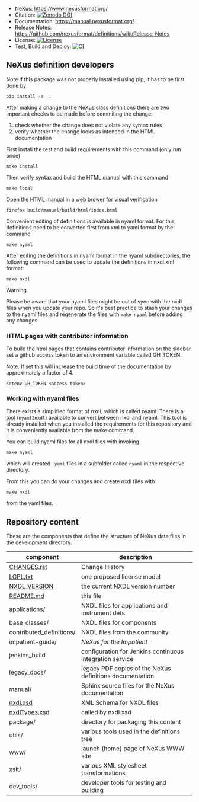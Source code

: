 * NeXus: https://www.nexusformat.org/
* Citation: [![Zenodo DOI](https://zenodo.org/badge/DOI/10.5281/zenodo.1472392.svg)](https://doi.org/10.5281/zenodo.1472392)
* Documentation: https://manual.nexusformat.org/
* Release Notes: https://github.com/nexusformat/definitions/wiki/Release-Notes
* License: [![License](https://img.shields.io/badge/License-LGPL_v3-blue.svg)](https://www.gnu.org/licenses/lgpl-3.0)
* Test, Build and Deploy: [![CI](https://github.com/nexusformat/definitions/actions/workflows/ci.yaml/badge.svg)](https://github.com/nexusformat/definitions/actions/workflows/ci.yaml)

## NeXus definition developers

Note if this package was not properly installed using pip, it has to be first done by  

    pip install -e  .

After making a change to the NeXus class definitions there are two important checks
to be made before commiting the change:

 1. check whether the change does not violate any syntax rules
 2. verify whether the change looks as intended in the HTML documentation

First install the test and build requirements with this command (only run once)

    make install

Then verify syntax and build the HTML manual with this command

    make local

Open the HTML manual in a web brower for visual verification

    firefox build/manual/build/html/index.html

Convenient editing of definitions is available in nyaml format. For this, definitions need to be converted first from xml to yaml format by the command

    make nyaml

After editing the definitions in nyaml format in the nyaml subdirectories, the following command can be used to update the definitions in nxdl.xml format:

    make nxdl

> [!WARNING]  
> Please be aware that your nyaml files might be out of sync with the nxdl files when you update your repo. So it's best practice to stash your changes to the nyaml files and regenerate the files with `make nyaml` before adding any changes.

### HTML pages with contributor information

To build the html pages that contains contributor information on the sidebar set a github access token to an environment variable called GH_TOKEN.

Note: If set this will increase the build time of the documentation by approximately a factor of 4.

    setenv GH_TOKEN <access token>

### Working with nyaml files

There exists a simplified format of nxdl, which is called nyaml.
There is a [tool](https://github.com/FAIRmat-NFDI/nyaml) (`nyaml2nxdl`) available to convert between nxdl and nyaml.
This tool is already installed when you installed the requirements for this repository and it is conveniently available from the make command.

You can build nyaml files for all nxdl files with invoking

    make nyaml

which will created `.yaml` files in a subfolder called `nyaml` in the respective directory.

From this you can do your changes and create nxdl files with

    make nxdl

from the yaml files.

## Repository content

These are the components that define the structure of NeXus data files 
in the development directory.

component                      | description
-------------------------------|------------------------
[CHANGES.rst](CHANGES.rst)     | Change History
[LGPL.txt](LGPL.txt)           | one proposed license model
[NXDL_VERSION](NXDL_VERSION)   | the current NXDL version number
[README.md](README.md)         | this file
applications/                  | NXDL files for applications and instrument defs
base_classes/                  | NXDL files for components
contributed_definitions/       | NXDL files from the community
impatient-guide/               | *NeXus for the Impatient*
jenkins_build                  | configuration for Jenkins continuous integration service
legacy_docs/                   | legacy PDF copies of the NeXus definitions documentation
manual/                        | Sphinx source files for the NeXus documentation
[nxdl.xsd](nxdl.xsd)           | XML Schema for NXDL files
[nxdlTypes.xsd](nxdlTypes.xsd) | called by nxdl.xsd
package/                       | directory for packaging this content
utils/                         | various tools used in the definitions tree
www/                           | launch (home) page of NeXus WWW site
xslt/                          | various XML stylesheet transformations
dev_tools/                     | developer tools for testing and building
